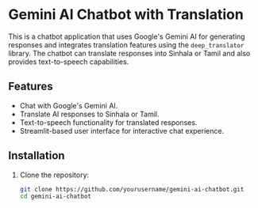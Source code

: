 # Gemini AI Chatbot with Translation

This is a chatbot application that uses Google's Gemini AI for generating responses and integrates translation features using the `deep_translator` library. The chatbot can translate responses into Sinhala or Tamil and also provides text-to-speech capabilities.

## Features

- Chat with Google's Gemini AI.
- Translate AI responses to Sinhala or Tamil.
- Text-to-speech functionality for translated responses.
- Streamlit-based user interface for interactive chat experience.

## Installation

1. Clone the repository:

   ```bash
   git clone https://github.com/yourusername/gemini-ai-chatbot.git
   cd gemini-ai-chatbot

